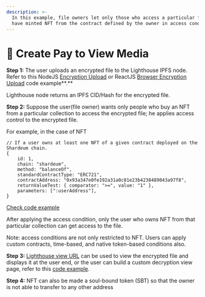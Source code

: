 ```yaml
---
description: >-
  In this example, file owners let only those who access a particular file who
  have minted NFT from the contract defined by the owner in access conditions.
---
```


# 💸 Create Pay to View Media

**Step 1:** The user uploads an encrypted file to the Lighthouse IPFS node. Refer to this NodeJS [Encryption Upload](../javascript/code-examples/nodejs-encrypt.md) or ReactJS [Browser Encryption Upload](../javascript/code-examples/browser-with-encryption.md) code example**.**&#x20;

Lighthouse node returns an IPFS CID/Hash for the encrypted file.



**Step 2:** Suppose the user(file owner) wants only people who buy an NFT from a particular collection to access the encrypted file; he applies access control to the encrypted file.&#x20;

For example, in the case of NFT

```
// If a user owns at least one NFT of a given contract deployed on the Shardeum chain.
{
    id: 1,
    chain: "shardeum",
    method: "balanceOf",
    standardContractType: "ERC721",
    contractAddress: "0x93a347e0fe192a31a0c81e23b4238489043a97f8",
    returnValueTest: { comparator: ">=", value: "1" },
    parameters: [":userAddress"],
}
```

[Check code example](https://docs.lighthouse.storage/lighthouse-1/lighthouse-sdk/code-examples/nodejs-backend/access-control-node)

After applying the access condition, only the user who owns NFT from that particular collection can get access to the file.&#x20;

Note: access conditions are not only restricted to NFT. Users can apply custom contracts, time-based, and native token-based conditions also.



**Step 3:** [Lighthouse view URL](https://files.lighthouse.storage/viewFile/Qmbgib2DXXYTvXh1o8vgDzi4PiAgqgP98RZyMGB97esh2L) can be used to view the encrypted file and displays it at the user end, or the user can build a custom decryption view page, refer to this [code example](https://docs.lighthouse.storage/lighthouse-1/lighthouse-sdk/code-examples/browser-frontend/decrypt-file).



**Step 4:** NFT can also be made a soul-bound token (SBT) so that the owner is not able to transfer to any other address

